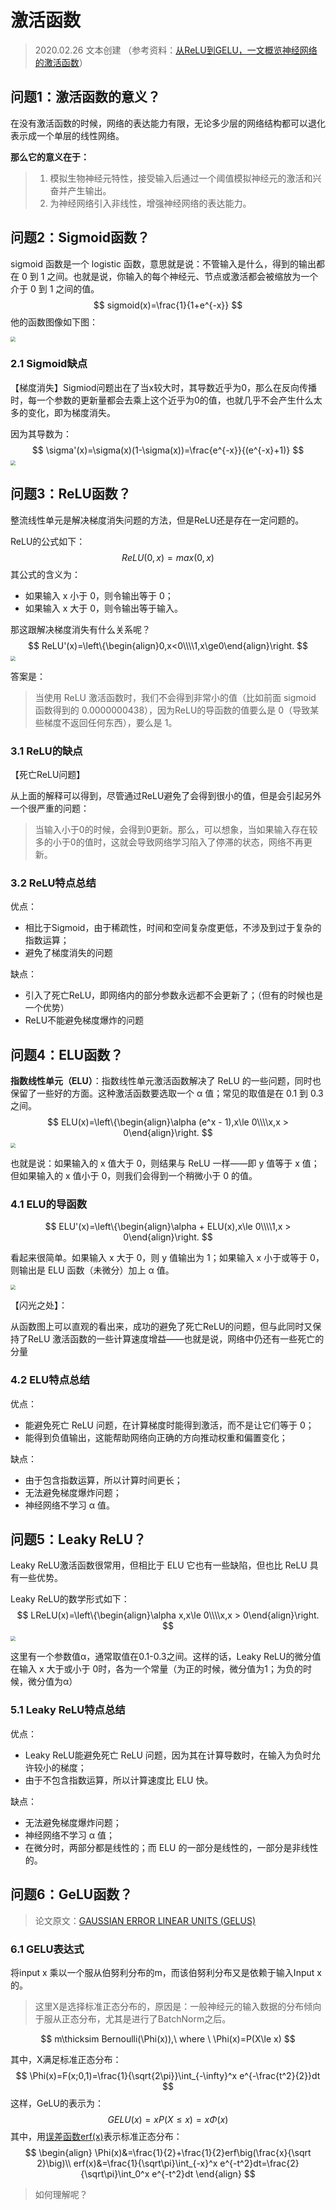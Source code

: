 # 激活函数

> 2020.02.26 文本创建 （参考资料：[从ReLU到GELU，一文概览神经网络的激活函数](https://mp.weixin.qq.com/s/PMPG804-zMDHUzH9Gy4NLw)）

## 问题1：激活函数的意义？

在没有激活函数的时候，网络的表达能力有限，无论多少层的网络结构都可以退化表示成一个单层的线性网络。

**那么它的意义在于：**

> 1. 模拟生物神经元特性，接受输入后通过一个阈值模拟神经元的激活和兴奋并产生输出。
> 2. 为神经网络引入非线性，增强神经网络的表达能力。

## 问题2：Sigmoid函数？

sigmoid 函数是一个 logistic 函数，意思就是说：不管输入是什么，得到的输出都在 0 到 1 之间。也就是说，你输入的每个神经元、节点或激活都会被缩放为一个介于 0 到 1 之间的值。
$$
sigmoid(x)=\frac{1}{1+e^{-x}}
$$
他的函数图像如下图：

<img src="https://raw.githubusercontent.com/anxiang1836/FigureBed/master/img/20200226145458.png" style="zoom:50%;" />

### 2.1 Sigmoid缺点

【梯度消失】Sigmiod问题出在了当x较大时，其导数近乎为0，那么在反向传播时，每一个参数的更新量都会去乘上这个近乎为0的值，也就几乎不会产生什么太多的变化，即为梯度消失。

因为其导数为：
$$
\sigma'(x)=\sigma(x)(1-\sigma(x))=\frac{e^{-x}}{(e^{-x}+1)}
$$
<img src="https://raw.githubusercontent.com/anxiang1836/FigureBed/master/img/20200226155246.png" style="zoom:50%;" />

## 问题3：ReLU函数？

整流线性单元是解决梯度消失问题的方法，但是ReLU还是存在一定问题的。

ReLU的公式如下：
$$
ReLU(0,x)=max(0,x)
$$
其公式的含义为：

- 如果输入 x 小于 0，则令输出等于 0；
- 如果输入 x 大于 0，则令输出等于输入。

那这跟解决梯度消失有什么关系呢？
$$
ReLU'(x)=\left\{\begin{align}0,x<0\\\\1,x\ge0\end{align}\right.
$$
<img src="https://raw.githubusercontent.com/anxiang1836/FigureBed/master/img/20200226160526.png" style="zoom:50%;" />

答案是：

> 当使用 ReLU 激活函数时，我们不会得到非常小的值（比如前面 sigmoid 函数得到的 0.0000000438），因为ReLU的导函数的值要么是 0（导致某些梯度不返回任何东西），要么是 1。

### 3.1 ReLU的缺点

【死亡ReLU问题】

从上面的解释可以得到，尽管通过ReLU避免了会得到很小的值，但是会引起另外一个很严重的问题：

>  当输入小于0的时候，会得到0更新。那么，可以想象，当如果输入存在较多的小于0的值时，这就会导致网络学习陷入了停滞的状态，网络不再更新。

### 3.2 ReLU特点总结

优点：

- 相比于Sigmoid，由于稀疏性，时间和空间复杂度更低，不涉及到过于复杂的指数运算；
- 避免了梯度消失的问题

缺点：

- 引入了死亡ReLU，即网络内的部分参数永远都不会更新了；（但有的时候也是一个优势）
- ReLU不能避免梯度爆炸的问题

## 问题4：ELU函数？

**指数线性单元（ELU）**：指数线性单元激活函数解决了 ReLU 的一些问题，同时也保留了一些好的方面。这种激活函数要选取一个 α 值；常见的取值是在 0.1 到 0.3 之间。
$$
ELU(x)=\left\{\begin{align}\alpha (e^x - 1),x\le 0\\\\x,x > 0\end{align}\right.
$$
<img src="https://raw.githubusercontent.com/anxiang1836/FigureBed/master/img/20200226221755.png" style="zoom:50%;" />

也就是说：如果输入的 x 值大于 0，则结果与 ReLU 一样——即 y 值等于 x 值；但如果输入的 x 值小于 0，则我们会得到一个稍微小于 0 的值。

### 4.1 ELU的导函数

$$
ELU'(x)=\left\{\begin{align}\alpha + ELU(x),x\le 0\\\\1,x > 0\end{align}\right.
$$

看起来很简单。如果输入 x 大于 0，则 y 值输出为 1；如果输入 x 小于或等于 0，则输出是 ELU 函数（未微分）加上 α 值。

<img src="https://raw.githubusercontent.com/anxiang1836/FigureBed/master/img/20200226222343.png" style="zoom:50%;" />

【闪光之处】：

从函数图上可以直观的看出来，成功的避免了死亡ReLU的问题，但与此同时又保持了ReLU 激活函数的一些计算速度增益——也就是说，网络中仍还有一些死亡的分量

### 4.2 ELU特点总结

优点：

- 能避免死亡 ReLU 问题，在计算梯度时能得到激活，而不是让它们等于 0；
- 能得到负值输出，这能帮助网络向正确的方向推动权重和偏置变化；

缺点：

- 由于包含指数运算，所以计算时间更长；
- 无法避免梯度爆炸问题；
- 神经网络不学习 α 值。

## 问题5：Leaky ReLU？

Leaky ReLU激活函数很常用，但相比于 ELU 它也有一些缺陷，但也比 ReLU 具有一些优势。

Leaky ReLU的数学形式如下：
$$
LReLU(x)=\left\{\begin{align}\alpha x,x\le 0\\\\x,x > 0\end{align}\right.
$$
<img src="https://raw.githubusercontent.com/anxiang1836/FigureBed/master/img/20200226181641.png" style="zoom:50%;" />

这里有一个参数值α，通常取值在0.1-0.3之间。这样的话，Leaky ReLU的微分值在输入 x 大于或小于 0时，各为一个常量（为正的时候，微分值为1；为负的时候，微分值为α）

### 5.1 Leaky ReLU特点总结

优点：

- Leaky ReLU能避免死亡 ReLU 问题，因为其在计算导数时，在输入为负时允许较小的梯度；
- 由于不包含指数运算，所以计算速度比 ELU 快。

缺点：

- 无法避免梯度爆炸问题；
- 神经网络不学习 α 值；
- 在微分时，两部分都是线性的；而 ELU 的一部分是线性的，一部分是非线性的。

## 问题6：GeLU函数？

> 论文原文：[GAUSSIAN ERROR LINEAR UNITS (GELUS)](https://arxiv.org/pdf/1606.08415.pdf)

### 6.1 GELU表达式

将input x 乘以一个服从伯努利分布的m，而该伯努利分布又是依赖于输入Input x的。

> 这里X是选择标准正态分布的，原因是：一般神经元的输入数据的分布倾向于服从正态分布，尤其是进行了BatchNorm之后。

$$
m\thicksim Bernoulli(\Phi(x)),\ where \ \Phi(x)=P(X\le x)
$$

其中，X满足标准正态分布：
$$
\Phi(x)=F(x;0,1)=\frac{1}{\sqrt{2\pi}}\int_{-\infty}^x e^{-\frac{t^2}{2}}dt
$$
这样，GeLU的表示为：
$$
GELU(x)=xP(X\le x)=x\Phi(x)
$$
其中，用[误差函数erf(x)](https://zh.wikipedia.org/wiki/%E8%AF%AF%E5%B7%AE%E5%87%BD%E6%95%B0)表示标准正态分布：
$$
\begin{align}
\Phi(x)&=\frac{1}{2}+\frac{1}{2}erf\big(\frac{x}{\sqrt 2}\big)\\
erf(x)&=\frac{1}{\sqrt\pi}\int_{-x}^x e^{-t^2}dt=\frac{2}{\sqrt\pi}\int_0^x e^{-t^2}dt
\end{align}
$$


> 如何理解呢？
>
> 